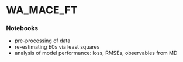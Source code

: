 # WA_MACE_FT

### Notebooks
- pre-processing of data
- re-estimating E0s via least squares
- analysis of model performance: loss, RMSEs, observables from MD